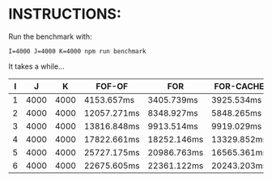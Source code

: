 # INSTRUCTIONS:

Run the benchmark with:

```
I=4000 J=4000 K=4000 npm run benchmark
```

It takes a while...

| I | J | K | FOF-OF | FOR | FOR-CACHE |
| --- | --- | --- | --- | --- | --- |
| 1 | 4000 | 4000 | 4153.657ms  | 3405.739ms  | 3925.534ms  |
| 2 | 4000 | 4000 | 12057.271ms | 8348.927ms  | 5848.265ms  |
| 3 | 4000 | 4000 | 13816.848ms | 9913.514ms  | 9919.029ms  |
| 4 | 4000 | 4000 | 17822.661ms | 18252.146ms | 13329.852ms |
| 5 | 4000 | 4000 | 25727.175ms | 20986.763ms | 16565.361ms |
| 6 | 4000 | 4000 | 22675.605ms | 22361.122ms | 20243.203ms |

